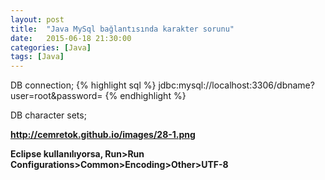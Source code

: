 ```yaml
---
layout: post
title:  "Java MySql bağlantısında karakter sorunu"
date:   2015-06-18 21:30:00
categories: [Java]
tags: [Java]
---
```


DB connection;
{% highlight sql %}
jdbc:mysql://localhost:3306/dbname?user=root&password=
{% endhighlight %}

DB character sets;

<b><a href="http://cemretok.github.io/images/28-1.png">http://cemretok.github.io/images/28-1.png</a><b><br>

Eclipse kullanılıyorsa, <b>Run>Run Configurations>Common>Encoding>Other>UTF-8<b>



